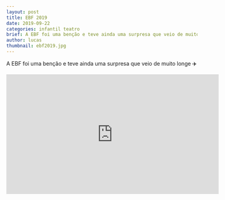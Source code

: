 ```yaml
---
layout: post
title: EBF 2019
date: 2019-09-22
categories: infantil teatro
brief: A EBF foi uma benção e teve ainda uma surpresa que veio de muito longe ✈️
author: lucas
thumbnail: ebf2019.jpg
---
```


<p class="text-center mb-2">
A EBF foi uma benção e teve ainda uma surpresa que veio de muito longe ✈️
</p>

<center>
  <iframe width="560" height="315" src="https://www.youtube.com/embed/pWSXukp7yCE" frameborder="0" allow="accelerometer; autoplay; encrypted-media; gyroscope; picture-in-picture" allowfullscreen></iframe>
</center>


